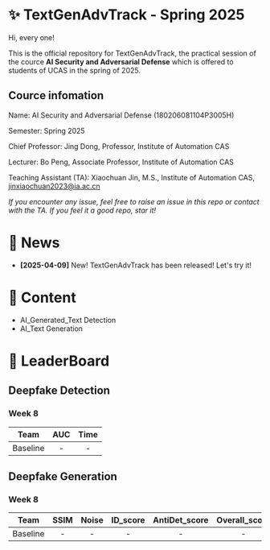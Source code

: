 # ✨ TextGenAdvTrack - Spring 2025
Hi, every one! 

This is the official repository for TextGenAdvTrack, the practical session of the cource **AI Security and Adversarial Defense** which is offered to students of UCAS in the spring of 2025.

## Cource infomation

Name: AI Security and Adversarial Defense (180206081104P3005H)

Semester: Spring 2025

Chief Professor: Jing Dong, Professor, Institute of Automation CAS

Lecturer: Bo Peng, Associate Professor, Institute of Automation CAS

Teaching Assistant (TA): Xiaochuan Jin, M.S., Institute of Automation CAS, jinxiaochuan2023@ia.ac.cn

*If you encounter any issue, feel free to raise an issue in this repo or contact with the TA.*
*If you feel it a good repo, star it!*

# 📣 News
- **[2025-04-09]** New! TextGenAdvTrack has been released! Let's try it! 


# 📜 Content
- AI_Generated_Text Detection
- AI_Text Generation


# 🥇 LeaderBoard
## Deepfake Detection

### Week 8
|Team | AUC | Time |
|:-----:|:----:|:------:|
|Baseline| - | - |


## Deepfake Generation
### Week 8
|Team | SSIM | Noise | ID_score | AntiDet_score | Overall_score |
|:-----:|:----:|:------:|:----:|:------:|:----:|
|Baseline| - | - | - | - | - | - |


